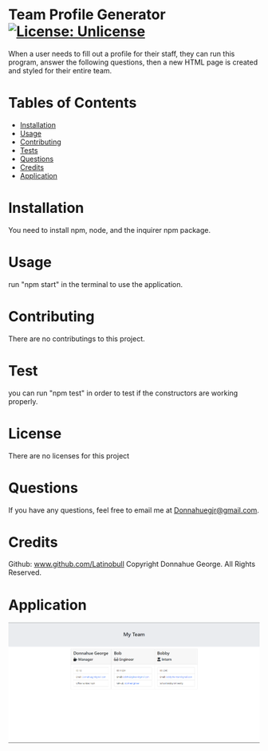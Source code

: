 # Team Profile Generator [![License: Unlicense](https://img.shields.io/badge/license-Unlicense-blue.svg)](http://unlicense.org/)

When a user needs to fill out a profile for their staff, they can run this program, answer the following questions, then a new HTML page is created and styled for their entire team.

# Tables of Contents

- [Installation](#installation)
- [Usage](#usage)
- [Contributing](#contributing)
- [Tests](#tests)
- [Questions](#questions)
- [Credits](#credits)
- [Application](#application)

# Installation

You need to install npm, node, and the inquirer npm package.

# Usage

run "npm start" in the terminal to use the application.

# Contributing

There are no contributings to this project.

# Test

you can run "npm test" in order to test if the constructors are working properly.

# License

There are no licenses for this project

# Questions

If you have any questions, feel free to email me at Donnahuegjr@gmail.com.

# Credits

Github: www.github.com/Latinobull
Copyright Donnahue George. All Rights Reserved.

# Application

[![Here is a Demo of the Video](Assets/demo-screenshot.png)](https://youtu.be/xt2ZCeiahNE)
